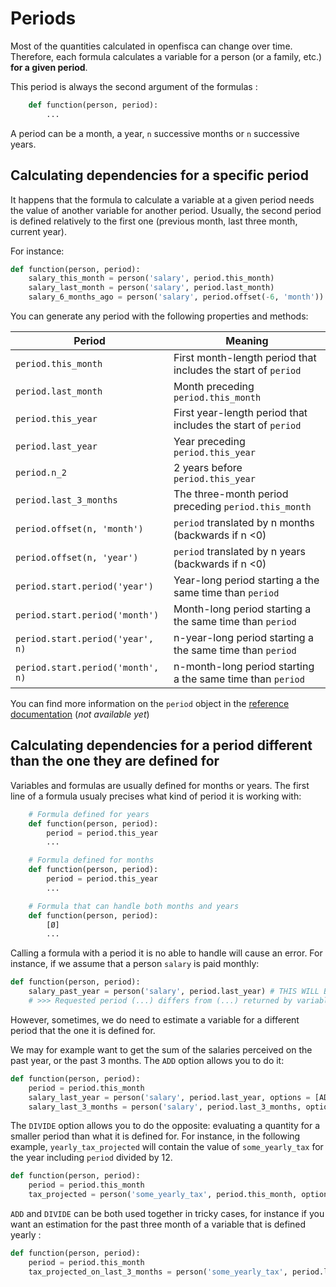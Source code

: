 # Periods

Most of the quantities calculated in openfisca can change over time. Therefore, each formula calculates a variable for a person (or a family, etc.) **for a given period**.

This period is always the second argument of the formulas :
```py
    def function(person, period):
        ...
```

A period can be a month, a year, `n` successive months or `n` successive years.

## Calculating dependencies for a specific period

It happens that the formula to calculate a variable at a given period needs the value of another variable for another period. Usually, the second period is defined relatively to the first one (previous month, last three month, current year).

For instance:
```py
def function(person, period):
    salary_this_month = person('salary', period.this_month)
    salary_last_month = person('salary', period.last_month)
    salary_6_months_ago = person('salary', period.offset(-6, 'month'))
```

You can generate any period with the following properties and methods:

| Period                            | Meaning                                                      |
|-----------------------------------|--------------------------------------------------------------|
| `period.this_month`               | First month-length period that includes the start of `period`|
| `period.last_month`               | Month preceding `period.this_month`                          |
| `period.this_year`                | First year-length period that includes the start of `period` |
| `period.last_year`                | Year preceding `period.this_year`                            |
| `period.n_2`                      | 2 years before `period.this_year`                            |
| `period.last_3_months`            | The three-month period preceding `period.this_month`         |
| `period.offset(n, 'month')`       | `period` translated by n months (backwards if n <0)          |
| `period.offset(n, 'year')`        | `period` translated by n years (backwards if n <0)           |
| `period.start.period('year')`     | Year-long period starting a the same time than `period`      |
| `period.start.period('month')`    | Month-long period starting a the same time than `period`     |
| `period.start.period('year', n)`  | n-year-long period starting a the same time than `period`    |
| `period.start.period('month', n)` | n-month-long period starting a the same time than `period`   |

You can find more information on the `period` object in the [reference documentation]() (_not available yet_)

## Calculating dependencies for a period different than the one they are defined for

Variables and formulas are usually defined for months or years. The first line of a formula usualy precises what kind of period it is working with:

```py
    # Formula defined for years
    def function(person, period):
        period = period.this_year
        ...

    # Formula defined for months
    def function(person, period):
        period = period.this_year
        ...

    # Formula that can handle both months and years
    def function(person, period):
        [Ø]
        ...
```

Calling a formula with a period it is no able to handle will cause an error. For instance, if we assume that a person `salary` is paid monthly:

```py
def function(person, period):
    salary_past_year = person('salary', period.last_year) # THIS WILL BREAK !
    # >>> Requested period (...) differs from (...) returned by variable salary
```

However, sometimes, we do need to estimate a variable for a different period that the one it is defined for. 

We may for example want to get the sum of the salaries perceived on the past year, or the past 3 months. The `ADD` option allows you to do it:

```py
def function(person, period):
    period = period.this_month
    salary_last_year = person('salary', period.last_year, options = [ADD])
    salary_last_3_months = person('salary', period.last_3_months, options = [ADD])
```

The `DIVIDE` option allows you to do the opposite: evaluating a quantity for a smaller period than what it is defined for. For instance, in the following example, `yearly_tax_projected` will contain the value of `some_yearly_tax` for the year including `period` divided by 12.

```py
def function(person, period):
    period = period.this_month
    tax_projected = person('some_yearly_tax', period.this_month, options = [DIVIDE])
```

`ADD` and `DIVIDE` can be both used together in tricky cases, for instance if you want an estimation for the past three month of a variable that is defined yearly :

```py
def function(person, period):
    period = period.this_month
    tax_projected_on_last_3_months = person('some_yearly_tax', period.last_3_months, options = [ADD, DIVIDE])
```

